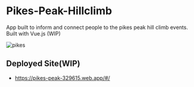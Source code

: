 # Pikes-Peak-Hillclimb
App built to inform and connect people to the pikes peak hill climb events.
Built with Vue.js (WIP)


![pikes](https://user-images.githubusercontent.com/79726069/134752205-e9bc7567-1237-4908-a2ad-003050068892.PNG)


## Deployed Site(WIP)
* https://pikes-peak-329615.web.app/#/
